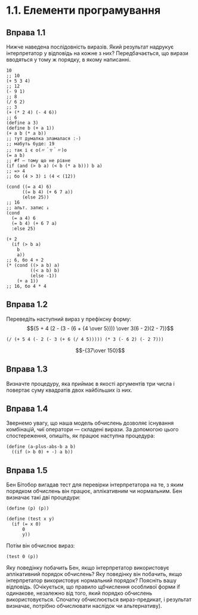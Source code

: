 # 1.1. Елементи програмування
## Вправа 1.1
Нижче наведена послідовність виразів. Який результат надрукує інтерпретатор у відповідь на кожне з них? Передбачається, що вирази вводяться у тому ж порядку, в якому написанні.

```racket
10
;; 10
(+ 5 3 4)
;; 12
(- 9 1)
;; 8
(/ 6 2)
;; 3
(+ (* 2 4) (- 4 6))
;; 6
(define a 3)
(define b (+ a 1))
(+ a b (* a b))
;; тут думалка зламалася :-)
;; мабуть буде: 19
;; так і є o(〃＾▽＾〃)o
(= a b)
;; #f — тому що не рівне
(if (and (> b a) (< b (* a b))) b a)
;; => 4
;; бо (4 > 3) і (4 < (12))

(cond ((= a 4) 6)
      ((= b 4) (+ 6 7 a))
      (else 25))
;; 16
;; альт. запис ↓
(cond
  (= a 4) 6
  (= b 4) (+ 6 7 a)
  :else 25)

(+ 2
  (if (> b a)
    b
    a))
;; 6, бо 4 + 2
(* (cond ((> a b) a)
         ((< a b) b)
         (else -1))
    (+ a 1))
;; 16, бо 4 * 4

```

## Вправа 1.2
Переведіть наступний вираз у префіксну форму:
$${5 + 4 (2 - (3 - (6 + {4 \over 5}))) \over 3(6 - 2)(2 - 7)}$$

```racket
(/ (+ 5 4 (- 2 (- 3 (+ 6 (/ 4 5))))) (* 3 (- 6 2) (- 2 7)))
```
$$-{37\over 150}$$

## Вправа 1.3
Визначте процедуру, яка приймає в якості аргументів три числа і повертає суму квадратів двох найбільших із них.

## Вправа 1.4
Звернемо увагу, що наша модель обчислень дозволяє існування комбінацій, чиї оператори — складені вирази.
За допомогою цього спостереження, опишіть, як працює наступна процедура:

```racket
(define (a-plus-abs-b a b)
  ((if (> b 0) + -) a b))
```

## Вправа 1.5
Бен Бітобор вигадав тест для перевірки інтерпретатора на те, з яким порядком обчислень він працює, аплікативним чи нормальним. Бен визначає такі дві процедури:

```racket
(define (p) (p))

(define (test x y)
  (if (= x 0)
      0
      y))
```

Потім він обчислює вираз:

```racket
(test 0 (p))
```

Яку поведінку побачить Бен, якщо інтерпретатор використовує аплікативний порядок обчислень?
Яку поведінку він побачить, якщо інтерпретатор використовує нормальний порядок?
Поясніть вашу відповідь. (Очікується, що правило щбчислення особливої форми if одинакове, незалежно від того, який порядко обчислень використовується. Спочатку обчислюється вираз-предикат, і результат визначає, потрібно обчислювати наслідок чи альтернативу).




